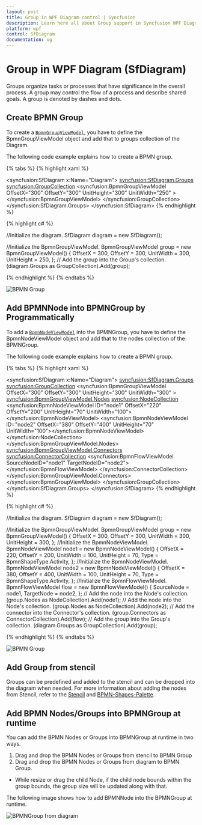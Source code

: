 ```yaml
---
layout: post
title: Group in WPF Diagram control | Syncfusion
description: Learn here all about Group support in Syncfusion WPF Diagram (SfDiagram) control, its elements and more.
platform: wpf
control: SfDiagram
documentation: ug
---
```


# Group in WPF Diagram (SfDiagram)

Groups organize tasks or processes that have significance in the overall process.
A group may control the flow of a process and describe shared goals. A group is denoted by dashes and dots.

## Create BPMN Group

To create a [`BpmnGroupViewModel`](https://help.syncfusion.com/cr/wpf/Syncfusion.UI.Xaml.Diagram.BpmnGroupViewModel.html), you have to define the BpmnGroupViewModel object and add that to groups collection of the Diagram.

The following code example explains how to create a BPMN group.

{% tabs %}
{% highlight xaml %}
 <!--Initialize the SfDiagram-->
<syncfusion:SfDiagram x:Name="Diagram">
   <syncfusion:SfDiagram.Groups>
    <!--Initialize the Group Collection-->
    <syncfusion:GroupCollection>
    <!--Initialize the BpmnGroupViewModel-->
      <syncfusion:BpmnGroupViewModel OffsetX="300" OffsetY="300" UnitHeight="300" UnitWidth="250" ></syncfusion:BpmnGroupViewModel>
     </syncfusion:GroupCollection>
    </syncfusion:SfDiagram.Groups>
</syncfusion:SfDiagram>
{% endhighlight %}

{% highlight c# %}

//Initialize the diagram.
SfDiagram diagram = new SfDiagram();

 //Initialize the BpmnGroupViewModel.
BpmnGroupViewModel group = new BpmnGroupViewModel()
{
  OffsetX = 300,
  OffsetY = 300,
  UnitWidth = 300,
  UnitHeight = 250,
 };
 // Add the group into the Group's collection.
(diagram.Groups as GroupCollection).Add(group);

{% endhighlight %}
{%  endtabs %}

![BPMN Group](BPMN-Shapes-Images/Bpmn-Group.png)

## Add BPMNNode into BPMNGroup by Programmatically

To add a [`BpmnNodeViewModel`](https://help.syncfusion.com/cr/wpf/Syncfusion.UI.Xaml.Diagram.BpmnNodeViewModel.html) into the BPMNGroup, you have to define the BpmnNodeViewModel object and add that to the nodes collection of the BPMNGroup.

The following code example explains how to create a BPMN group.

{% tabs %}
{% highlight xaml %}
 <!--Initialize the SfDiagram-->
<syncfusion:SfDiagram x:Name="Diagram">
   <syncfusion:SfDiagram.Groups>
    <!--Initialize the Group Collection-->
    <syncfusion:GroupCollection>
    <!--Initialize the BpmnGroupViewModel-->
       <syncfusion:BpmnGroupViewModel OffsetX="300" OffsetY="300" UnitHeight="300" UnitWidth="300" >
       <syncfusion:BpmnGroupViewModel.Nodes>
         <syncfusion:NodeCollection>
           <syncfusion:BpmnNodeViewModel ID="node1" OffsetX="220" OffsetY="200" UnitHeight="70" UnitWidth="100"></syncfusion:BpmnNodeViewModel>
           <syncfusion:BpmnNodeViewModel ID="node2" OffsetX="380" OffsetY="400" UnitHeight="70" UnitWidth="100"></syncfusion:BpmnNodeViewModel>
         </syncfusion:NodeCollection>
        </syncfusion:BpmnGroupViewModel.Nodes>
        <syncfusion:BpmnGroupViewModel.Connectors>
          <syncfusion:ConnectorCollection>
           <syncfusion:BpmnFlowViewModel SourceNodeID="node1" TargetNodeID="node2"></syncfusion:BpmnFlowViewModel>
          </syncfusion:ConnectorCollection>
        </syncfusion:BpmnGroupViewModel.Connectors>
        </syncfusion:BpmnGroupViewModel>
     </syncfusion:GroupCollection>
    </syncfusion:SfDiagram.Groups>
</syncfusion:SfDiagram>
{% endhighlight %}

{% highlight c# %}

//Initialize the diagram.
SfDiagram diagram = new SfDiagram();

 //Initialize the BpmnGroupViewModel.
BpmnGroupViewModel group = new BpmnGroupViewModel()
{
  OffsetX = 300,
  OffsetY = 300,
  UnitWidth = 300,
  UnitHeight = 300,
 };
 //Initialize the BpmnNodeViewModel.
 BpmnNodeViewModel node1 = new BpmnNodeViewModel()
 {
    OffsetX = 220,
    OffsetY = 200,
    UnitWidth = 100,
    UnitHeight = 70,
    Type = BpmnShapeType.Activity,
 };
 //Initialize the BpmnNodeViewModel.
 BpmnNodeViewModel node2 = new BpmnNodeViewModel()
 {
    OffsetX = 380,
    OffsetY = 400,
    UnitWidth = 100,
    UnitHeight = 70,
    Type = BpmnShapeType.Activity,
 };
 //Initialize the BpmnFlowViewModel.
 BpmnFlowViewModel flow = new BpmnFlowViewModel()
 {
    SourceNode = node1,
    TargetNode = node2,
 };
 // Add the node into the Node's collection.
(group.Nodes as NodeCollection).Add(node1);
// Add the node into the Node's collection.
(group.Nodes as NodeCollection).Add(node2);
// Add the connector into the Connector's collection.
(group.Connectors as ConnectorCollection).Add(flow);
 // Add the group into the Group's collection.
(diagram.Groups as GroupCollection).Add(group);

{% endhighlight %}
{%  endtabs %}

![BPMN Group](BPMN-Shapes-Images/Bpmn-Group-Child.png)

## Add Group from stencil

Groups can be predefined and added to the stencil and can be dropped into the diagram when needed. For more information about adding the nodes from Stencil, refer to the [Stencil](https://help.syncfusion.com/wpf/diagram/stencil/stencil "Stencil") and [BPMN-Shapes-Palette](https://help.syncfusion.com/wpf/diagram/bpmn-shapes/bpmn-shapes-palette "BPMN-Shapes-Palette").

## Add BPMN Nodes/Groups into BPMNGroup at runtime
You can add the BPMN Nodes or Groups into BPMNGroup at runtime in two ways.

  1. Drag and drop the BPMN Nodes or Groups from stencil to BPMN Group 
  2. Drag and drop the BPMN Nodes or Groups from diagram to BPMN Group.

 * While resize or drag the child Node, if the child node bounds within the group bounds, the group size will be updated along with that.

 The following image shows how to add BPMNNode into the BPMNGroup at runtime.

![BPMNGroup from diagram](BPMN-Shapes-Images/BPMN-GroupElement.gif)

